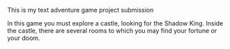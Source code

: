 This is my text adventure game project submission

In this game you must explore a castle, looking for the Shadow King. Inside the castle, there are several rooms to which you may find your fortune or your doom.